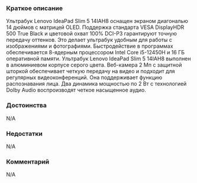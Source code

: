 ### **Краткое описание**
Ультрабук Lenovo IdeaPad Slim 5 14IAH8 оснащен экраном диагональю 14 дюймов с матрицей OLED. Поддержка стандарта VESA DisplayHDR 500 True Black и цветовой охват 100% DCI-P3 гарантируют точную передачу оттенков. Это делает ультрабук удобным для работы с изображениями и фотографиями. Быстродействие в программах обеспечивается 8-ядерным процессором Intel Core i5-12450H и 16 ГБ оперативной памяти.  Ультрабук Lenovo IdeaPad Slim 5 14IAH8 выполнен в алюминиевом корпусе серого цвета. Веб-камера 2 Мп с защитной шторкой обеспечивает четкую передачу на видео и подходит для регулярных видеоконференций. Она поддерживает функцию распознавания лица. Два динамика мощностью по 2 Вт с технологией Dolby Audio воспроизводят четкое насыщенное аудио.

### **Достоинства**
N/A

### **Недостатки**
N/A

### **Комментарий**
N/A
